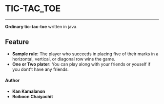 # TIC-TAC_TOE
---
**Ordinary tic-tac-toe** written in java.
## Feature
 - **Sample rule:** The player who succeeds in placing five of their marks in a horizontal, vertical, or diagonal row wins the game. 
 - **One or Two plater:** You can play along with your friends or youself if you dont't have any friends.

#### Author
 - **Kan Kamalanon**
 - **Roiboon Chaiyachit**
